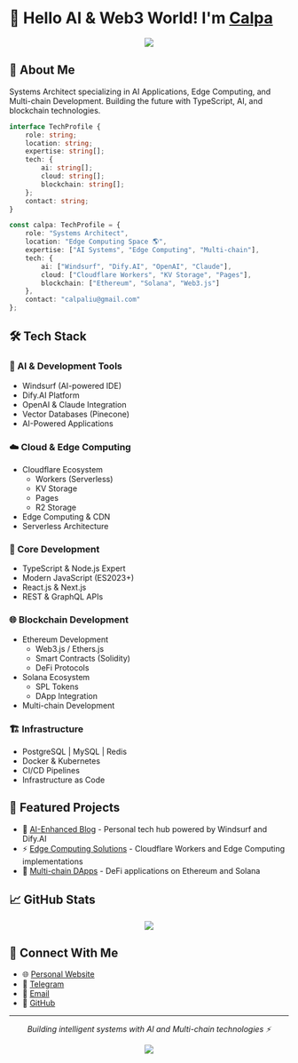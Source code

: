 # 👋 Hello AI & Web3 World! I'm [Calpa](https://calpa.me)

<div align="center">
  <img src="https://github-profile-trophy.vercel.app/?username=calpa&row=2&column=3&theme=onedark" />
</div>

## 🚀 About Me

Systems Architect specializing in AI Applications, Edge Computing, and Multi-chain Development. Building the future with TypeScript, AI, and blockchain technologies.

```typescript
interface TechProfile {
    role: string;
    location: string;
    expertise: string[];
    tech: {
        ai: string[];
        cloud: string[];
        blockchain: string[];
    };
    contact: string;
}

const calpa: TechProfile = {
    role: "Systems Architect",
    location: "Edge Computing Space 🌎",
    expertise: ["AI Systems", "Edge Computing", "Multi-chain"],
    tech: {
        ai: ["Windsurf", "Dify.AI", "OpenAI", "Claude"],
        cloud: ["Cloudflare Workers", "KV Storage", "Pages"],
        blockchain: ["Ethereum", "Solana", "Web3.js"]
    },
    contact: "calpaliu@gmail.com"
};
```

## 🛠️ Tech Stack

### 🤖 AI & Development Tools
- Windsurf (AI-powered IDE)
- Dify.AI Platform
- OpenAI & Claude Integration
- Vector Databases (Pinecone)
- AI-Powered Applications

### ☁️ Cloud & Edge Computing
- Cloudflare Ecosystem
  - Workers (Serverless)
  - KV Storage
  - Pages
  - R2 Storage
- Edge Computing & CDN
- Serverless Architecture

### 🔧 Core Development
- TypeScript & Node.js Expert
- Modern JavaScript (ES2023+)
- React.js & Next.js
- REST & GraphQL APIs

### 🌐 Blockchain Development
- Ethereum Development
  - Web3.js / Ethers.js
  - Smart Contracts (Solidity)
  - DeFi Protocols
- Solana Ecosystem
  - SPL Tokens
  - DApp Integration
- Multi-chain Development

### 🏗️ Infrastructure
- PostgreSQL | MySQL | Redis
- Docker & Kubernetes
- CI/CD Pipelines
- Infrastructure as Code

## 🌟 Featured Projects

- 🤖 [AI-Enhanced Blog](https://calpa.me/) - Personal tech hub powered by Windsurf and Dify.AI
- ⚡ [Edge Computing Solutions](https://calpa.me/blog/) - Cloudflare Workers and Edge Computing implementations
- 🔗 [Multi-chain DApps](https://github.com/calpa) - DeFi applications on Ethereum and Solana

## 📈 GitHub Stats

<div align="center">
  <img src="https://github-readme-stats-mrdulin.vercel.app/api?username=calpa&show_icons=true&hide_border=true&icon_color=58a6ff&title_color=58a6ff&include_all_commits=true&hide_title=true&theme=dark" />
</div>

## 🤝 Connect With Me

- 🌐 [Personal Website](https://calpa.me)
- 📱 [Telegram](https://t.me/calpaliu)
- 📧 [Email](mailto:calpaliu@gmail.com)
- 💼 [GitHub](https://github.com/calpa)

---

<div align="center">
  <i>Building intelligent systems with AI and Multi-chain technologies ⚡️</i>
  
  ![](https://komarev.com/ghpvc/?username=calpa&color=blue)
</div>
